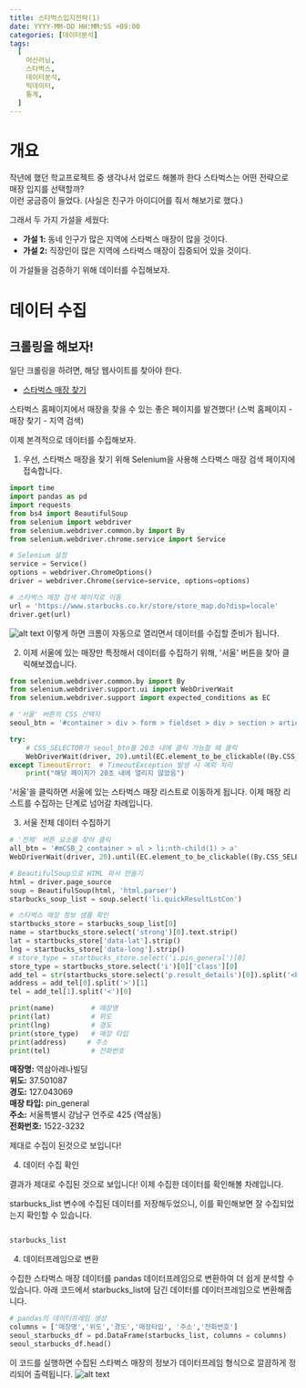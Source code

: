 ```yaml
---
title: 스타벅스입지전략(1)
date: YYYY-MM-DD HH:MM:SS +09:00
categories: [데이터분석]
tags:
  [
    머신러닝,
    스타벅스,
    데이터분석,
    빅데이터,
    통계,
  ]
---
```


# 개요
작년에 했던 학교프로젝트 중 생각나서 업로드 해볼까 한다
스타벅스는 어떤 전략으로 매장 입지를 선택할까?  
이런 궁금증이 들었다. (사실은 친구가 아이디어를 줘서 해보기로 했다.)

그래서 두 가지 가설을 세웠다:

- **가설 1:** 동네 인구가 많은 지역에 스타벅스 매장이 많을 것이다.
- **가설 2:** 직장인이 많은 지역에 스타벅스 매장이 집중되어 있을 것이다.

이 가설들을 검증하기 위해 데이터를 수집해보자.

# 데이터 수집
## 크롤링을 해보자!

일단 크롤링을 하려면, 해당 웹사이트를 찾아야 한다.

- [스타벅스 매장 찾기](https://www.starbucks.co.kr/store/store_map.do)

스타벅스 홈페이지에서 매장을 찾을 수 있는 좋은 페이지를 발견했다! (스벅 홈페이지 - 매장 찾기 - 지역 검색)

이제 본격적으로 데이터를 수집해보자.



1. 우선, 스타벅스 매장을 찾기 위해 Selenium을 사용해 스타벅스 매장 검색 페이지에 접속합니다.

```python
import time
import pandas as pd
import requests
from bs4 import BeautifulSoup
from selenium import webdriver
from selenium.webdriver.common.by import By
from selenium.webdriver.chrome.service import Service

# Selenium 설정
service = Service()
options = webdriver.ChromeOptions()
driver = webdriver.Chrome(service=service, options=options)

# 스타벅스 매장 검색 페이지로 이동
url = 'https://www.starbucks.co.kr/store/store_map.do?disp=locale'
driver.get(url)

```

![alt text](https://cdn.discordapp.com/attachments/1124876246522790048/1295723733297926216/image.png?ex=670fb043&is=670e5ec3&hm=87341a36b2a456a640108fa669a149a825af6cdad168a1825e3eaf25ae5faab3)
이렇게 하면 크롬이 자동으로 열리면서 데이터를 수집할 준비가 됩니다.



2. 이제 서울에 있는 매장만 특정해서 데이터를 수집하기 위해, '서울' 버튼을 찾아 클릭해보겠습니다.

```python
from selenium.webdriver.common.by import By
from selenium.webdriver.support.ui import WebDriverWait
from selenium.webdriver.support import expected_conditions as EC

# '서울' 버튼의 CSS 선택자
seoul_btn = '#container > div > form > fieldset > div > section > article.find_store_cont > article > article:nth-child(4) > div.loca_step1 > div.loca_step1_cont > ul > li:nth-child(1) > a'

try:
    # CSS_SELECTOR가 seoul_btn를 20초 내에 클릭 가능할 때 클릭
    WebDriverWait(driver, 20).until(EC.element_to_be_clickable((By.CSS_SELECTOR, seoul_btn))).click()
except TimeoutError:  # TimeoutException 발생 시 예외 처리
    print("해당 페이지가 20초 내에 열리지 않았음")

```

'서울'을 클릭하면 서울에 있는 스타벅스 매장 리스트로 이동하게 됩니다. 이제 매장 리스트를 수집하는 단계로 넘어갈 차례입니다.



3. 서울 전체 데이터 수집하기

```python
# '전체' 버튼 요소를 찾아 클릭
all_btn = '#mCSB_2_container > ul > li:nth-child(1) > a'
WebDriverWait(driver, 20).until(EC.element_to_be_clickable((By.CSS_SELECTOR, all_btn))).click()

# BeautifulSoup으로 HTML 파서 만들기
html = driver.page_source
soup = BeautifulSoup(html, 'html.parser')
starbucks_soup_list = soup.select('li.quickResultLstCon')

# 스타벅스 매장 정보 샘플 확인
startbucks_store = starbucks_soup_list[0]
name = startbucks_store.select('strong')[0].text.strip()
lat = startbucks_store['data-lat'].strip()
lng = startbucks_store['data-long'].strip()
# store_type = startbucks_store.select('i.pin_general')[0]
store_type = startbucks_store.select('i')[0]['class'][0]
add_tel = str(startbucks_store.select('p.result_details')[0]).split('<br/>')
address = add_tel[0].split('>')[1]
tel = add_tel[1].split('<')[0]

print(name)         # 매장명
print(lat)          # 위도
print(lng)          # 경도
print(store_type)   # 매장 타입
print(address)     # 주소
print(tel)          # 전화번호
```

**매장명:** 역삼아레나빌딩  
**위도:** 37.501087  
**경도:** 127.043069  
**매장 타입:** pin_general  
**주소:** 서울특별시 강남구 언주로 425 (역삼동)  
**전화번호:** 1522-3232


제대로 수집이 된것으로 보입니다! 


4. 데이터 수집 확인 

결과가 제대로 수집된 것으로 보입니다! 이제 수집한 데이터를 확인해볼 차례입니다.

starbucks_list 변수에 수집된 데이터를 저장해두었으니, 이를 확인해보면 잘 수집되었는지 확인할 수 있습니다.


```python

starbucks_list
```





4. 데이터프레임으로 변환

수집한 스타벅스 매장 데이터를 pandas 데이터프레임으로 변환하여 더 쉽게 분석할 수 있습니다. 아래 코드에서 starbucks_list에 담긴 데이터를 데이터프레임으로 변환해줍니다.

```python
# pandas의 데이터프레임 생성
columns = ['매장명','위도','경도','매장타입', '주소','전화번호']
seoul_starbucks_df = pd.DataFrame(starbucks_list, columns = columns)
seoul_starbucks_df.head()
```

이 코드를 실행하면 수집된 스타벅스 매장의 정보가 데이터프레임 형식으로 깔끔하게 정리되어 출력됩니다.
![alt text](https://cdn.discordapp.com/attachments/1124876246522790048/1295723938046935081/image.png?ex=670fb074&is=670e5ef4&hm=843f898bfcc6156e60f3157cffa9a0179daeb34ce58ae62c880455c048ac4902)
